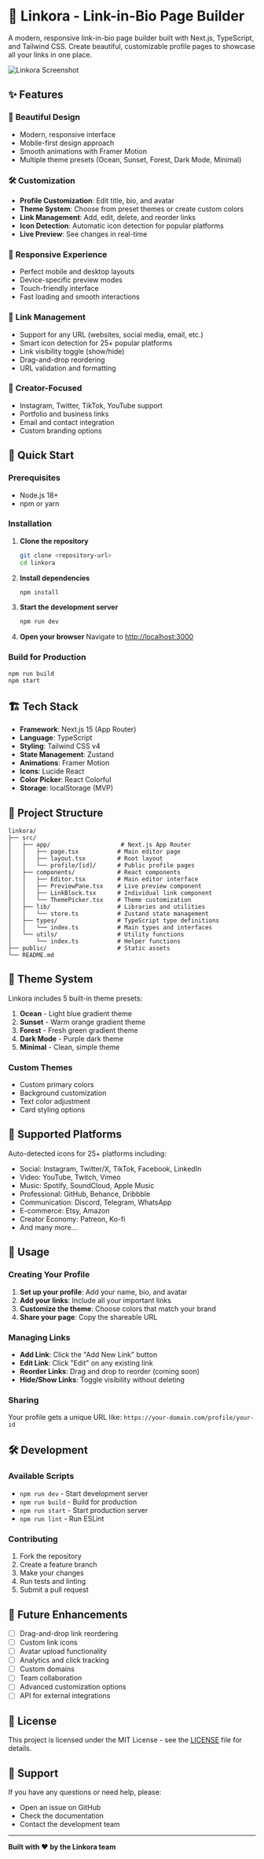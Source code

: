 # 🚀 Linkora - Link-in-Bio Page Builder

A modern, responsive link-in-bio page builder built with Next.js, TypeScript, and Tailwind CSS. Create beautiful, customizable profile pages to showcase all your links in one place.

![Linkora Screenshot](https://via.placeholder.com/800x400/3B82F6/FFFFFF?text=Linkora+Link-in-Bio+Builder)

## ✨ Features

### 🎨 **Beautiful Design**
- Modern, responsive interface
- Mobile-first design approach
- Smooth animations with Framer Motion
- Multiple theme presets (Ocean, Sunset, Forest, Dark Mode, Minimal)

### 🛠️ **Customization**
- **Profile Customization**: Edit title, bio, and avatar
- **Theme System**: Choose from preset themes or create custom colors
- **Link Management**: Add, edit, delete, and reorder links
- **Icon Detection**: Automatic icon detection for popular platforms
- **Live Preview**: See changes in real-time

### 📱 **Responsive Experience**
- Perfect mobile and desktop layouts
- Device-specific preview modes
- Touch-friendly interface
- Fast loading and smooth interactions

### 🔗 **Link Management**
- Support for any URL (websites, social media, email, etc.)
- Smart icon detection for 25+ popular platforms
- Link visibility toggle (show/hide)
- Drag-and-drop reordering
- URL validation and formatting

### 🎯 **Creator-Focused**
- Instagram, Twitter, TikTok, YouTube support
- Portfolio and business links
- Email and contact integration
- Custom branding options

## 🚀 Quick Start

### Prerequisites
- Node.js 18+ 
- npm or yarn

### Installation

1. **Clone the repository**
   ```bash
   git clone <repository-url>
   cd linkora
   ```

2. **Install dependencies**
   ```bash
   npm install
   ```

3. **Start the development server**
   ```bash
   npm run dev
   ```

4. **Open your browser**
   Navigate to [http://localhost:3000](http://localhost:3000)

### Build for Production

```bash
npm run build
npm start
```

## 🏗️ Tech Stack

- **Framework**: Next.js 15 (App Router)
- **Language**: TypeScript
- **Styling**: Tailwind CSS v4
- **State Management**: Zustand
- **Animations**: Framer Motion
- **Icons**: Lucide React
- **Color Picker**: React Colorful
- **Storage**: localStorage (MVP)

## 📁 Project Structure

```
linkora/
├── src/
│   ├── app/                    # Next.js App Router
│   │   ├── page.tsx           # Main editor page
│   │   ├── layout.tsx         # Root layout
│   │   └── profile/[id]/      # Public profile pages
│   ├── components/            # React components
│   │   ├── Editor.tsx         # Main editor interface
│   │   ├── PreviewPane.tsx    # Live preview component
│   │   ├── LinkBlock.tsx      # Individual link component
│   │   └── ThemePicker.tsx    # Theme customization
│   ├── lib/                   # Libraries and utilities
│   │   └── store.ts           # Zustand state management
│   ├── types/                 # TypeScript type definitions
│   │   └── index.ts           # Main types and interfaces
│   └── utils/                 # Utility functions
│       └── index.ts           # Helper functions
├── public/                    # Static assets
└── README.md
```

## 🎨 Theme System

Linkora includes 5 built-in theme presets:

1. **Ocean** - Light blue gradient theme
2. **Sunset** - Warm orange gradient theme  
3. **Forest** - Fresh green gradient theme
4. **Dark Mode** - Purple dark theme
5. **Minimal** - Clean, simple theme

### Custom Themes
- Custom primary colors
- Background customization
- Text color adjustment
- Card styling options

## 🔗 Supported Platforms

Auto-detected icons for 25+ platforms including:
- Social: Instagram, Twitter/X, TikTok, Facebook, LinkedIn
- Video: YouTube, Twitch, Vimeo
- Music: Spotify, SoundCloud, Apple Music
- Professional: GitHub, Behance, Dribbble
- Communication: Discord, Telegram, WhatsApp
- E-commerce: Etsy, Amazon
- Creator Economy: Patreon, Ko-fi
- And many more...

## 📱 Usage

### Creating Your Profile
1. **Set up your profile**: Add your name, bio, and avatar
2. **Add your links**: Include all your important links
3. **Customize the theme**: Choose colors that match your brand
4. **Share your page**: Copy the shareable URL

### Managing Links
- **Add Link**: Click the "Add New Link" button
- **Edit Link**: Click "Edit" on any existing link
- **Reorder Links**: Drag and drop to reorder (coming soon)
- **Hide/Show Links**: Toggle visibility without deleting

### Sharing
Your profile gets a unique URL like: `https://your-domain.com/profile/your-id`

## 🛠️ Development

### Available Scripts

- `npm run dev` - Start development server
- `npm run build` - Build for production
- `npm run start` - Start production server
- `npm run lint` - Run ESLint

### Contributing

1. Fork the repository
2. Create a feature branch
3. Make your changes
4. Run tests and linting
5. Submit a pull request

## 🔮 Future Enhancements

- [ ] Drag-and-drop link reordering
- [ ] Custom link icons
- [ ] Avatar upload functionality
- [ ] Analytics and click tracking
- [ ] Custom domains
- [ ] Team collaboration
- [ ] Advanced customization options
- [ ] API for external integrations

## 📄 License

This project is licensed under the MIT License - see the [LICENSE](LICENSE) file for details.

## 🤝 Support

If you have any questions or need help, please:
- Open an issue on GitHub
- Check the documentation
- Contact the development team

---

**Built with ❤️ by the Linkora team**
